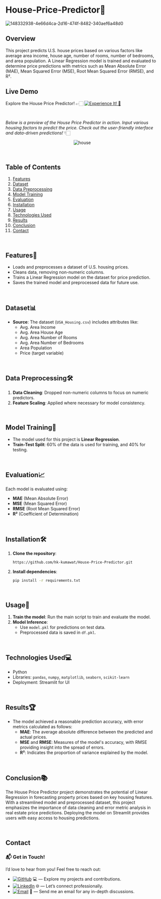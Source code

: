 # House-Price-Predictor🏡

![148332938-4e66d4ca-2d16-474f-8482-340aef6a48d0](https://github.com/user-attachments/assets/7e3be8b8-4d6c-45de-9962-5ba5865e2ebc)

## Overview

This project predicts U.S. house prices based on various factors like average area income, house age, number of rooms, number of bedrooms, and area population. A Linear Regression model is trained and evaluated to determine price predictions with metrics such as Mean Absolute Error (MAE), Mean Squared Error (MSE), Root Mean Squared Error (RMSE), and R².

## Live Demo

Explore the House Price Predictor! 👉🏻 [![Experience It! 🌟](https://img.shields.io/badge/Experience%20It!-blue)](https://valuemyhouse.streamlit.app/)

<br>

_Below is a preview of the House Price Predictor in action. Input various housing factors to predict the price. Check out the user-friendly interface and data-driven predictions!_ 👇🏻
<p align="center">
  <img src="https://github.com/user-attachments/assets/cb2a1203-2da9-4c21-9ba4-a528b671730a" alt="house">
</p>

<br>


## Table of Contents

1. [Features](#features)
2. [Dataset](#dataset)
3. [Data Preprocessing](#data-preprocessing)
4. [Model Training](#model-training)
5. [Evaluation](#evaluation)
6. [Installation](#installation)
7. [Usage](#usage)
8. [Technologies Used](#technologies-used)
9. [Results](#results)
10. [Conclusion](#conclusion)
11. [Contact](#contact)

<br>

## Features🌟

- Loads and preprocesses a dataset of U.S. housing prices.
- Cleans data, removing non-numeric columns.
- Trains a Linear Regression model on the dataset for price prediction.
- Saves the trained model and preprocessed data for future use.

<br>

## Dataset📊

- **Source**: The dataset (`USA_Housing.csv`) includes attributes like:
  - Avg. Area Income
  - Avg. Area House Age
  - Avg. Area Number of Rooms
  - Avg. Area Number of Bedrooms
  - Area Population
  - Price (target variable)

<br>

## Data Preprocessing🛠

1. **Data Cleaning**: Dropped non-numeric columns to focus on numeric predictors.
2. **Feature Scaling**: Applied where necessary for model consistency.

<br>

## Model Training🧠

- The model used for this project is **Linear Regression**.
- **Train-Test Split**: 60% of the data is used for training, and 40% for testing.

<br>

## Evaluation📈

Each model is evaluated using:
- **MAE** (Mean Absolute Error)
- **MSE** (Mean Squared Error)
- **RMSE** (Root Mean Squared Error)
- **R²** (Coefficient of Determination)

<br>

## Installation🛠

1. **Clone the repository**:
   ```bash
   https://github.com/hk-kumawat/House-Price-Predictor.git
   ```

2. **Install dependencies**:
   ```bash
   pip install -r requirements.txt
   ```

<br>

## Usage🚀

1. **Train the model**: Run the main script to train and evaluate the model.
2. **Model Inference**:
   - Use `model.pkl` for predictions on test data.
   - Preprocessed data is saved in `df.pkl`.

<br>

## Technologies Used💻

- Python
- Libraries: `pandas`, `numpy`, `matplotlib`, `seaborn`, `scikit-learn`
- Deployment: Streamlit for UI

<br>

## Results🏆

- The model achieved a reasonable prediction accuracy, with error metrics calculated as follows:
  - **MAE**: The average absolute difference between the predicted and actual prices.
  - **MSE** and **RMSE**: Measures of the model's accuracy, with RMSE providing insight into the spread of errors.
  - **R²**: Indicates the proportion of variance explained by the model.

<br>  

## Conclusion📚

The House Price Predictor project demonstrates the potential of Linear Regression in forecasting property prices based on key housing features. With a streamlined model and preprocessed dataset, this project emphasizes the importance of data cleaning and error metric analysis in real estate price predictions. Deploying the model on Streamlit provides users with easy access to housing predictions.

<br>

## Contact

### 📬 Get in Touch!
I’d love to hear from you! Feel free to reach out:

- [![GitHub](https://img.shields.io/badge/GitHub-hk--kumawat-blue?logo=github)](https://github.com/hk-kumawat) 💻 — Explore my projects and contributions.
- [![LinkedIn](https://img.shields.io/badge/LinkedIn-Harshal%20Kumawat-blue?logo=linkedin)](https://www.linkedin.com/in/harshal-kumawat/) 🌐 — Let’s connect professionally.
- [![Email](https://img.shields.io/badge/Email-harshalkumawat100@gmail.com-blue?logo=gmail)](mailto:harshalkumawat100@gmail.com) 📧 — Send me an email for any in-depth discussions.
